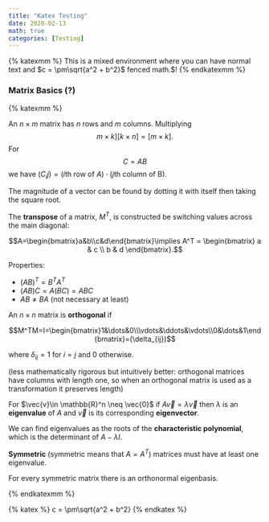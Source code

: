 ```yaml
---
title: "Katex Testing"
date: 2020-02-13
math: true 
categories: [Testing]
---
```


{% katexmm %}
This is a mixed environment where you can have normal text and $c = \pm\sqrt{a^2 + b^2}$ fenced math.$!
{% endkatexmm %}

### Matrix Basics (?)

{% katexmm %}

An $n\times m$ matrix has $n$ rows and $m$ columns. Multiplying $$m\times k] [k \times n]=[m\times k].$$ For $$C=AB$$ we have $(C_ij)=(i\text{th row of } A)\cdot (j\text{th column of B}).$

The magnitude of a vector can be found by dotting it with itself then taking the square root.

The **transpose** of a matrix, $M^T$, is constructed be switching values across the main diagonal:

$$A=\begin{bmatrix}a&b\\c&d\end{bmatrix}\implies A^T = \begin{bmatrix} a & c \\ b & d \end{bmatrix}.$$

Properties:

- $(AB)^T=B^TA^T$
- $(AB)C = A(BC) = ABC$
- $AB\neq BA$ (not necessary at least)

An $n\times n$ matrix is **orthogonal** if 

$$M^TM=I=\begin{bmatrix}1&\dots&0\\\vdots&\ddots&\vdots\\0&\dots&1\end{bmatrix}=(\delta_{ij})$$

where $\delta_{ij}=1$ for $i=j$ and 0 otherwise.

(less mathematically rigorous but intuitively better: orthogonal matrices have columns with length one, so when an orthogonal matrix is used as a transformation it preserves length)

For $\vec{v}\in \mathbb{R}^n \neq \vec{0}$ if $A\vec{v}=\lambda\vec{v}$ then $\lambda$ is an **eigenvalue** of $A$ and $\vec{v}$ is its corresponding **eigenvector**.

We can find eigenvalues as the roots of the **characteristic polynomial**, which is the determinant of $A-\lambda I.$

**Symmetric** (symmetric means that $A=A^T$) matrices must have at least one eigenvalue.

For every symmetric matrix there is an orthonormal eigenbasis.

{% endkatexmm %}

{% katex %}
c = \pm\sqrt{a^2 + b^2}
{% endkatex %}